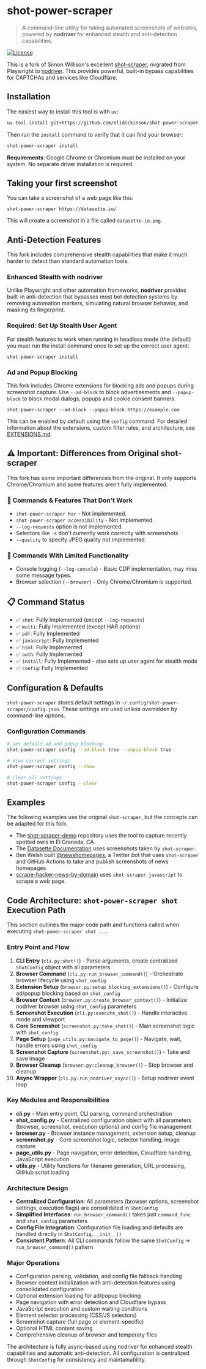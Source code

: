 # shot-power-scraper

> A command-line utility for taking automated screenshots of websites, powered by **nodriver** for enhanced stealth and anti-detection capabilities.

[![License](https://img.shields.io/badge/license-Apache%202.0-blue.svg)](https://github.com/simonw/shot-scraper/blob/master/LICENSE)

This is a fork of Simon Willison's excellent [shot-scraper](https://github.com/simonw/shot-scraper), migrated from Playwright to [nodriver](https://github.com/ultrafunkamsterdam/nodriver). This provides powerful, built-in bypass capabilities for CAPTCHAs and services like Cloudflare.

## Installation

The easiest way to install this tool is with `uv`:

```bash
uv tool install git+https://github.com/elidickinson/shot-power-scraper.git
```

Then run the `install` command to verify that it can find your browser:
```bash
shot-power-scraper install
```

**Requirements**: Google Chrome or Chromium must be installed on your system. No separate driver installation is required.

## Taking your first screenshot

You can take a screenshot of a web page like this:

    shot-power-scraper https://datasette.io/

This will create a screenshot in a file called `datasette-io.png`.

## Anti-Detection Features

This fork includes comprehensive stealth capabilities that make it much harder to detect than standard automation tools.

### Enhanced Stealth with nodriver

Unlike Playwright and other automation frameworks, **nodriver** provides built-in anti-detection that bypasses most bot detection systems by removing automation markers, simulating natural browser behavior, and masking its fingerprint.

### Required: Set Up Stealth User Agent

For stealth features to work when running in headless mode (the default) you must run the install command once to set up the correct user agent:

    shot-power-scraper install


### Ad and Popup Blocking

This fork includes Chrome extensions for blocking ads and popups during screenshot capture. Use `--ad-block` to block advertisements and `--popup-block` to block modal dialogs, popups and cookie consent banners.

    shot-power-scraper --ad-block --popup-block https://example.com

This can be enabled by default using the `config` command. For detailed information about the extensions, custom filter rules, and architecture, see [EXTENSIONS.md](EXTENSIONS.md).

## ⚠️ Important: Differences from Original shot-scraper

This fork has some important differences from the original. It only supports Chrome/Chromium and some features aren't fully implemented.

### 🚫 **Commands & Features That Don't Work**
- `shot-power-scraper har` - Not implemented.
- `shot-power-scraper accessibility` - Not implemented.
- `--log-requests` option is not implemented.
- Selectors like `-s` don't currently work correctly with screenshots
- `--quality` to specify JPEG quality not implemented.

### 🔄 **Commands With Limited Functionality**
- Console logging (`--log-console`) - Basic CDP implementation, may miss some message types.
- Browser selection (`--browser`) - Only Chrome/Chromium is supported.

## 📋 **Command Status**

- ✅ `shot`: Fully Implemented (except `--log-requests`)
- ✅ `multi`: Fully Implemented (except HAR options)
- ✅ `pdf`: Fully Implemented
- ✅ `javascript`: Fully Implemented
- ✅ `html`: Fully Implemented
- ✅ `auth`: Fully Implemented
- ✅ `install`: Fully Implemented - also sets up user agent for stealth mode
- ✅ `config`: Fully Implemented

## Configuration & Defaults

`shot-power-scraper` stores default settings in `~/.config/shot-power-scraper/config.json`. These settings are used unless overridden by command-line options.

### Configuration Commands
```bash
# Set default ad and popup blocking
shot-power-scraper config --ad-block true --popup-block true

# View current settings
shot-power-scraper config --show

# Clear all settings
shot-power-scraper config --clear
```

## Examples

The following examples use the original `shot-scraper`, but the concepts can be adapted for this fork.

- The [shot-scraper-demo](https://github.com/simonw/shot-scraper-demo) repository uses the tool to capture recently spotted owls in El Granada, CA.
- The [Datasette Documentation](https://docs.datasette.io/en/latest/) uses screenshots taken by `shot-scraper`.
- Ben Welsh built [@newshomepages](https://twitter.com/newshomepages), a Twitter bot that uses `shot-scraper` and GitHub Actions to take and publish screenshots of news homepages.
- [scrape-hacker-news-by-domain](https://github.com/simonw/scrape-hacker-news-by-domain) uses `shot-scraper javascript` to scrape a web page.

## Code Architecture: `shot-power-scraper shot` Execution Path

This section outlines the major code path and functions called when executing `shot-power-scraper shot ...`.

### Entry Point and Flow
1. **CLI Entry** (`cli.py:shot()`) - Parse arguments, create centralized `ShotConfig` object with all parameters
2. **Browser Command** (`cli.py:run_browser_command()`) - Orchestrate browser lifecycle using `shot_config`
3. **Extension Setup** (`browser.py:setup_blocking_extensions()`) - Configure ad/popup blocking based on `shot_config`
4. **Browser Context** (`browser.py:create_browser_context()`) - Initialize nodriver browser using `shot_config` parameters
5. **Screenshot Execution** (`cli.py:execute_shot()`) - Handle interactive mode and viewport
6. **Core Screenshot** (`screenshot.py:take_shot()`) - Main screenshot logic with `shot_config`
7. **Page Setup** (`page_utils.py:navigate_to_page()`) - Navigate, wait, handle errors using `shot_config`
8. **Screenshot Capture** (`screenshot.py:_save_screenshot()`) - Take and save image
9. **Browser Cleanup** (`browser.py:cleanup_browser()`) - Stop browser and cleanup
10. **Async Wrapper** (`cli.py:run_nodriver_async()`) - Setup nodriver event loop

### Key Modules and Responsibilities
- **cli.py** - Main entry point, CLI parsing, command orchestration
- **shot_config.py** - Centralized configuration object with all parameters (browser, screenshot, execution options) and config file management
- **browser.py** - Browser instance management, extension setup, cleanup
- **screenshot.py** - Core screenshot logic, selector handling, image capture
- **page_utils.py** - Page navigation, error detection, Cloudflare handling, JavaScript execution
- **utils.py** - Utility functions for filename generation, URL processing, GitHub script loading

### Architecture Design
- **Centralized Configuration**: All parameters (browser options, screenshot settings, execution flags) are consolidated in `ShotConfig`
- **Simplified Interfaces**: `run_browser_command()` takes just `command_func` and `shot_config` parameters
- **Config File Integration**: Configuration file loading and defaults are handled directly in `ShotConfig.__init__()`
- **Consistent Pattern**: All CLI commands follow the same `ShotConfig` → `run_browser_command()` pattern

### Major Operations
- Configuration parsing, validation, and config file fallback handling
- Browser context initialization with anti-detection features using consolidated configuration
- Optional extension loading for ad/popup blocking
- Page navigation with error detection and Cloudflare bypass
- JavaScript execution and custom waiting conditions
- Element selector processing (CSS/JS selectors)
- Screenshot capture (full page or element-specific)
- Optional HTML content saving
- Comprehensive cleanup of browser and temporary files

The architecture is fully async-based using nodriver for enhanced stealth capabilities and automatic anti-detection. All configuration is centralized through `ShotConfig` for consistency and maintainability.
